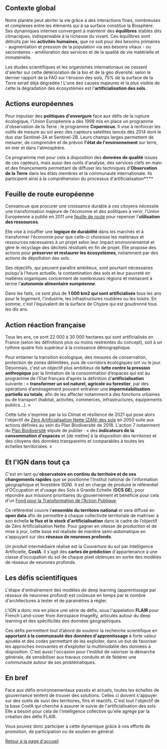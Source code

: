 

## Contexte global

Notre planète peut abriter la vie grâce à des interactions fines, nombreuses et complexes entre les éléments qui à sa surface constitue la Biosphère. Ses dynamiques internes convergent à maintenir des **équilibres** stables dits climaciques, indispensable à la richesse du vivant. Ces équilibres sont détruits par les **activités humaines,** que ce soit pour des besoins primaires - augmentation et pression de la population via ses besoins vitaux - ou secondaires - amélioration des services et de la qualité de vie matérielle et immatérielle.

Les études scientifiques et les organismes internationaux ne cessent d'alerter sur cette détérioration de la bio et de la géo diversité: selon le dernier rapport de la FAO sur l'érosion des sols, 75% de la surface de la Terre serait déjà dégradée ! L'une des causes majeures et la plus visible de cette la dégradation des écosystèmes est l'**artificialisation des sols**.



## Actions européennes

Pour impulser des **politiques d'envergure** face aux défis de la rupture écologique, l'Union Européenne a dès 1998 mis en place un programme d'observation de la Terre : le programme **Copernicus**. Il vise à renforcer les outils de mesure au sol avec des capteurs satellites lancés dès 2014 dont le duo star Sentinel-2A et Sentinel-2B. Leurs champs larges permettent de mesurer, de comprendre et de prévoir **l'état de l'environnement** sur terre, en mer et dans l'atmosphère.

Ce programme met pour cela à disposition des **données de qualité** issues de ces capteurs, mais aussi des outils d'analyse, des services clefs en main et des financements permettant de diffuser les techniques d'**Observation de la Terre** dans les états membres et la communauté internationale. Ils participent ainsi à la compréhension du processus d'artificialisation**.**



 ## Feuille de route européenne

Convaincue que procurer une croissance durable à ces citoyens nécessite une transformation majeure de l'économie et des politiques à venir, l'Union Européenne a publié en 2011 une [feuille de route](https://eur-lex.europa.eu/legal-content/FR/TXT/PDF/?) pour repenser l'**utilisation des ressources**.

Elle vise à insuffler une **logique de durabilité** dans les marchés et à transformer l'économie pour que celle-ci choisisse les matériaux et ressources nécessaires à un projet selon leur impact environnemental et gère le recyclage des déchets résiduels en fin de projet. Elle propose des actions pour **préserver et restaurer les écosystèmes**, notamment par des actions de dépollution des sols.

Ses objectifs, qui peuvent paraître ambitieux, sont pourtant nécessaires puisqu'à l'heure actuelle, la contamination des sols et leur pauvreté en matières organiques concernent de nombreuses régions et menacent à terme l'**autonomie alimentaire européenne**.

Dans les faits, ce sont plus de **1 000 km2 qui sont artificialisés** tous les ans pour le logement, l'industrie, les infrastructures routières ou les loisirs. En somme, c'est l'équivalent de la surface de Chypre qui est goudronné tous les dix ans.



## Action réaction française

Tous les ans, ce sont 22 000 à 30 000 hectares qui sont artificialisés en France (selon les définitions plus ou moins restreintes du concept), soit à un rythme quatre fois supérieur à la croissance démographique.

Pour entamer la transition écologique, des mesures de conservation, protection de zones délimitées, puis de corridors écologiques ont vu le jour. Désormais, c'est un objectif plus ambitieux de **lutte contre la pression anthropique** par la limitation de la consommation d’espaces qui est au programme de l'Etat français d'après la définition d'**artificialisation** suivante : « **transformer un sol naturel, agricole ou forestier**, par des opérations d’aménagement pouvant entraîner une **imperméabilisation partielle ou totale**, afin de les affecter notamment à des fonctions urbaines ou de transport (habitat, activités, commerces, infrastructures, équipements publics...). »

Cette lutte s'exprime par la loi Climat et résilience de 2021 qui pose alors l'objectif de [Zéro Artificialisation Nette (ZAN) des sols](https://www.ecologie.gouv.fr/artificialisation-des-sols) en 2050 suite aux actions définies au sein du Plan Biodiversité de 2018. L'action 7 notamment du [Plan Biodiversité](https://www.ecologie.gouv.fr/sites/default/files/18xxx_Plan-biodiversite-04072018_28pages_FromPdf_date_web_PaP.pdf) stipule de publier : « des **indicateurs de la consommation d'espaces** et [de mettre] à la disposition des territoires et des citoyens des données transparents et comparables à toutes les échelles territoriales. »



## Et l'IGN dans tout ça

C'est en tant qu'**observatoire en continu du territoire et de ses changements rapides** que se positionne l'Institut national de l'information géographique et forestière (IGN). Il est en charge de produire le référentiel d'OCcupation et d'usage des Sols à Grande Echelle (**OCS GE**), pour répondre aux missions prioritaires du gouvernement et bénéficie pour cela d'un [Fond pour la Transformation de l'Action Publique](https://www.modernisation.gouv.fr/sites/default/files/production_referentiel_te.pdf).

Ce référentiel couvre l'**ensemble du territoire national** et sera diffusé en **open data** afin de permettre à chaque collectivité territoriale de maîtriser à son échelle **le flux et le stock d'artificialisation** dans le cadre de l’objectif de Zéro Artificialisation Nette. Pour gagner en vitesse de production et de mise à jour, cette base est réalisée de manière semi-automatique en s'appuyant sur des **réseaux de neurones profonds**.

Un produit intermédiaire réalisé est la Couverture du sol par Intelligence Artificielle, **CosIA**. Il s'agit des **cartes de prédiction** d'appartenance à une classe d'occupation du sol de chaque pixel obtenues en sortie des modèles de réseaux de neurones profonds.



## Les défis scientifiques

L'étape d'entraînement des modèles de deep learning (apprentissage par réseaux de neurones profond) est coûteuse en temps par le nombre d'architectures à tester et de paramètres à régler.

L'IGN a donc mis en place une série de défis, sous l'appelation **FLAIR** pour French Land-cover from Aerospace ImageRy, articulés autour du deep learning et des spécificités des données géographiques.

Ces défis permettent tout d’abord de soutenir la recherche scientifique en **apportant à la communauté des données d'apprentissage** à forte valeur ajoutée et des codes permettant de les exploiter, dans un but de favoriser les approches innovantes et d’exploiter la multimodalité des données à disposition. C'est aussi l'occasion pour l'institut de valoriser la démarche générale, de sensibiliser aux travaux conduits et de fédérer une communauté autour de ses problématiques.



## En bref

Face aux défis environnementaux passés et actuels, toutes les échelles de gouvernance tentent de trouver des solutions. Celles ci doivent s'appuyer sur des outils de suivi des territoires, fins et réactifs. C'est tout l'objectif de la base CosIA qui cherche à assurer le suivie de l'artificialisation des sols. Elle a besoin pour cela de l'intelligence collective qu'elle agrège par la création des défis FLAIR.

Vous pouvez donc participer à cette dynamique grâce à vos efforts de promotion, de participation ou de soutien en général.

[Retour à la page d'accueil](./)
